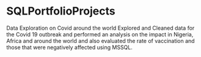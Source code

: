 # SQLPortfolioProjects

Data Exploration on Covid around the world
Explored and Cleaned data for the Covid 19 outbreak and performed an analysis on the impact in Nigeria, Africa and around the world and also evaluated the rate of vaccination and those that were negatively affected using MSSQL.




